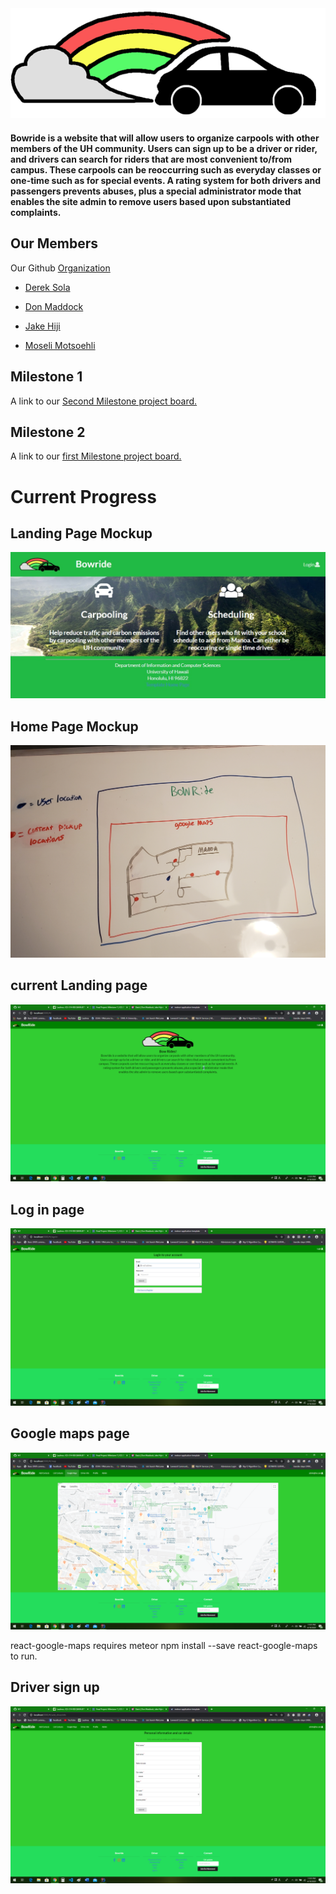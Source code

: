<img src="doc/bowride-logo-small.png">

#### Bowride is a website that will allow users to organize carpools with other members of the UH community. Users can sign up to be a driver or rider, and drivers can search for riders that are most convenient to/from campus. These carpools can be reoccurring such as everyday classes or one-time such as for special events. A rating system for both drivers and passengers prevents abuses, plus a special administrator mode that enables the site admin to remove users based upon substantiated complaints.

## Our Members
Our Github [Organization](https://github.com/bowride) 
* [Derek Sola](https://github.com/derekasola)

* [Don Maddock](https://github.com/Don-Maddock)

* [Jake Hiji](https://github.com/JakeHiji)

* [Moseli Motsoehli](https://github.com/DeepsMoseli)

## Milestone 1
A link to our [Second Milestone project board.](https://github.com/bowride/bowride/projects/2)

## Milestone 2
A link to our [first Milestone project board.](https://github.com/bowride/bowride/projects/1)

# Current Progress

## Landing Page Mockup
<img src="doc/landing-mockup.jpg">

## Home Page Mockup
<img src="doc/logged-in-user-mockup.jpg">

## current Landing page
<img src="doc/landing-page.png">

## Log in page
<img src="doc/log-in-page.png">

## Google maps page
<img src="doc/Googlemaps.png">

react-google-maps requires  meteor npm install --save react-google-maps to run.

## Driver sign up
<img src="doc/Driver-signup.png">